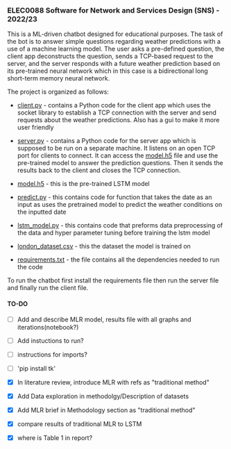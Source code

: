 ### ELEC0088 Software for Network and Services Design (SNS) - 2022/23
This is a ML-driven chatbot designed for educational purposes. The task of the bot is to answer simple questions regarding weather predictions with a use of a machine learning model. The user asks a pre-defined question, the client app deconstructs the question, sends a TCP-based request to the server, and the server responds with a future weather prediction based on its pre-trained neural network which in this case is a bidirectional long short-term memory neural network. 

The project is organized as follows:

- [client.py](client.py) - contains a Python code for the client app which uses the socket library to establish a TCP connection with the server and send requests about the weather predictions. Also has a gui to make it more user friendly

- [server.py](server.py) - contains a Python code for the server app which is supposed to be run on a separate machine. It listens on an open TCP port for clients to connect. It can access the [model.h5](model.h5) file and use the pre-trained model to answer the prediction questions. Then it sends the results back to the client and closes the TCP connection.

- [model.h5](model.h5) - this is the pre-trained LSTM model

- [predict.py](predict.py) - this contains code for  function that takes the date as an input as uses the pretrained model to predict the weather conditions on the inputted date

- [lstm_model.py](lstm_model.py) - this contains code that preforms data preprocessing of the data and hyper parameter tuning before training the lstm model

- [london_dataset.csv](london_dataset.csv) - this the dataset the model is trained on

- [requirements.txt](requirements.txt) - the file contains all the dependencies needed to run the code

To run the chatbot first install the requirements file then run the server file and finally run the client file.


#### TO-DO

- [ ] Add and describe MLR model, results file with all graphs and iterations(notebook?)

- [ ] Add instuctions to run?

- [ ] instructions for imports?

- [ ] 'pip install tk'
- [x] In literature review, introduce MLR with refs as "traditional method"
- [x] Add Data exploration in methodolgy/Description of datasets
- [x] Add MLR brief in Methodology section as "traditional method"
- [x] compare results of traditional MLR to LSTM
- [x] where is Table 1 in report?
